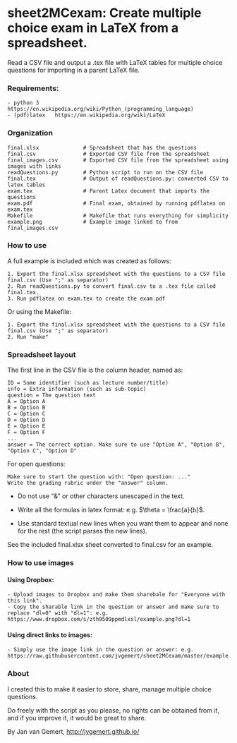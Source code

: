 # sheet2MCexam: Create multiple choice exam in LaTeX from a spreadsheet.

Read a CSV file and output a .tex file with LaTeX tables for multiple choice questions for importing in a parent LaTeX file.

### Requirements:

    - python 3     https://en.wikipedia.org/wiki/Python_(programming_language)
    - (pdf)latex   https://en.wikipedia.org/wiki/LaTeX

### Organization

    final.xlsx              # Spreadsheet that has the questions
    final.csv               # Exported CSV file from the spreadsheet
    final_images.csv        # Exported CSV file from the spreadsheet using images with links
    readQuestions.py        # Python script to run on the CSV file
    final.tex               # Output of readQuestions.py: converted CSV to latex tables
    exam.tex                # Parent Latex document that imports the questions
    exam.pdf                # Final exam, obtained by running pdflatex on exam.tex
    Makefile                # Makefile that runs everything for simplicity
    example.png             # Example image linked to from final_images.csv

### How to use

A full example is included which was created as follows:

    1. Export the final.xlsx spreadsheet with the questions to a CSV file final.csv (Use ";" as separator)
    2. Run readQuestions.py to convert final.csv to a .tex file called final.tex.
    3. Run pdflatex on exam.tex to create the exam.pdf

Or using the Makefile:

    1. Export the final.xlsx spreadsheet with the questions to a CSV file final.csv (Use ";" as separator) 
    2. Run "make"

### Spreadsheet layout

The first line in the CSV file is the column header, named as:

    ID = Some identifier (such as lecture number/title)
    info = Extra information (such as sub-topic)
    question = The question text
    A = Option A
    B = Option B
    C = Option C
    D = Option D
    E = Option E
    F = Option F
    ...
    answer = The correct option. Make sure to use "Option A", "Option B", "Option C", "Option D" 

For open questions:

    Make sure to start the question with: "Open question: ..."
    Write the grading rubric under the "answer" column.

- Do not use "&" or other characters unescaped in the text. 

- Write all the formulas in latex format: e.g. $\theta = \frac{a}{b}$. 

- Use standard textual new lines when you want them to appear and none for the rest (the script parses the new lines).

See the included final.xlsx sheet converted to final.csv for an example.


### How to use images

#### Using Dropbox:

    - Upload images to Dropbox and make them sharebale for "Everyone with this link".
    - Copy the sharable link in the question or answer and make sure to replace "dl=0" with "dl=1": e.g. https://www.dropbox.com/s/zth9509ppmdlxsl/example.png?dl=1

#### Using direct links to images:
   
    - Simply use the image link in the question or answer: e.g. https://raw.githubusercontent.com/jvgemert/sheet2MCexam/master/example.png 
 
### About

I created this to make it easier to store, share, manage multiple choice questions. 

Do freely with the script as you please, no rights can be obtained from it, and if you improve it, it would be great to share.

By Jan van Gemert, http://jvgemert.github.io/

